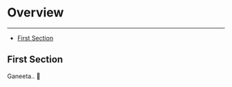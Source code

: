 # Overview

---

-   [First Section](#section-1)

<a name="section-1"></a>

## First Section

Ganeeta.. 🦊
